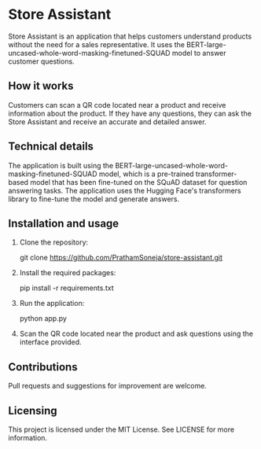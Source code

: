 # Store Assistant

Store Assistant is an application that helps customers understand products without the need for a sales representative. It uses the BERT-large-uncased-whole-word-masking-finetuned-SQUAD model to answer customer questions.
## How it works

Customers can scan a QR code located near a product and receive information about the product. If they have any questions, they can ask the Store Assistant and receive an accurate and detailed answer.
## Technical details

The application is built using the BERT-large-uncased-whole-word-masking-finetuned-SQUAD model, which is a pre-trained transformer-based model that has been fine-tuned on the SQuAD dataset for question answering tasks.
The application uses the Hugging Face's transformers library to fine-tune the model and generate answers.

## Installation and usage

1. Clone the repository:

    git clone https://github.com/PrathamSoneja/store-assistant.git

2. Install the required packages:

    pip install -r requirements.txt

3. Run the application:

    python app.py

4. Scan the QR code located near the product and ask questions using the interface provided.

## Contributions

Pull requests and suggestions for improvement are welcome.

## Licensing

This project is licensed under the MIT License. See LICENSE for more information.
